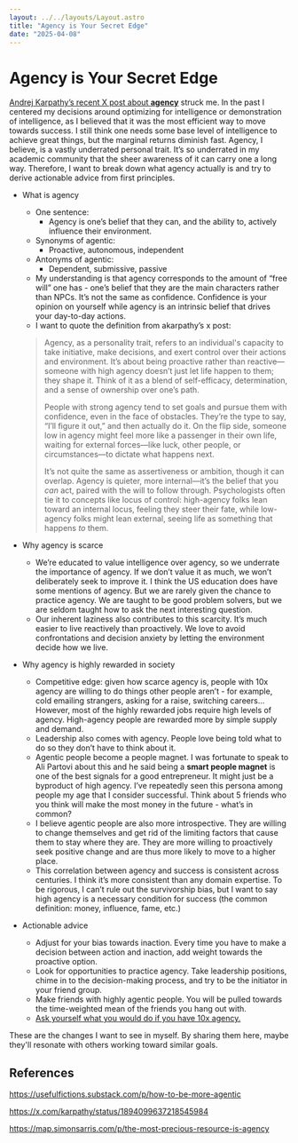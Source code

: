 ```yaml
---
layout: ../../layouts/Layout.astro
title: "Agency is Your Secret Edge"
date: "2025-04-08"
---
```


# Agency is Your Secret Edge
[Andrej Karpathy’s recent X post about **agency**](https://x.com/karpathy/status/1894099637218545984) struck me. In the past I centered my decisions around optimizing for intelligence or demonstration of intelligence, as I believed that it was the most efficient way to move towards success. I still think one needs some base level of intelligence to achieve great things, but the marginal returns diminish fast. Agency, I believe, is a vastly underrated personal trait. It’s so underrated in my academic community that the sheer awareness of it can carry one a long way. Therefore, I want to break down what agency actually is and try to derive actionable advice from first principles.

- What is agency
    - One sentence:
        - Agency is one’s belief that they can, and the ability to, actively influence their environment.
    - Synonyms of agentic:
        - Proactive, autonomous, independent
    - Antonyms of agentic:
        - Dependent, submissive, passive
    - My understanding is that agency corresponds to the amount of “free will” one has - one’s belief that they are the main characters rather than NPCs. It’s not the same as confidence. Confidence is your opinion on yourself while agency is an intrinsic belief that drives your day-to-day actions.
    - I want to quote the definition from akarpathy’s x post:
    
    > Agency, as a personality trait, refers to an individual's capacity to take initiative, make decisions, and exert control over their actions and environment. It’s about being proactive rather than reactive—someone with high agency doesn’t just let life happen to them; they shape it. Think of it as a blend of self-efficacy, determination, and a sense of ownership over one’s path.
    > 
    > People with strong agency tend to set goals and pursue them with confidence, even in the face of obstacles. They’re the type to say, “I’ll figure it out,” and then actually do it. On the flip side, someone low in agency might feel more like a passenger in their own life, waiting for external forces—like luck, other people, or circumstances—to dictate what happens next.
    > 
    > It’s not quite the same as assertiveness or ambition, though it can overlap. Agency is quieter, more internal—it’s the belief that you *can* act, paired with the will to follow through. Psychologists often tie it to concepts like locus of control: high-agency folks lean toward an internal locus, feeling they steer their fate, while low-agency folks might lean external, seeing life as something that happens *to* them.

- Why agency is scarce
    - We’re educated to value intelligence over agency, so we underrate the importance of agency. If we don’t value it as much, we won’t deliberately seek to improve it. I think the US education does have some mentions of agency. But we are rarely given the chance to practice agency. We are taught to be good problem solvers, but we are seldom taught how to ask the next interesting question.
    - Our inherent laziness also contributes to this scarcity. It’s much easier to live reactively than proactively. We love to avoid confrontations and decision anxiety by letting the environment decide how we live.
- Why agency is highly rewarded in society
    - Competitive edge: given how scarce agency is, people with 10x agency are willing to do things other people aren’t - for example, cold emailing strangers, asking for a raise, switching careers... However, most of the highly rewarded jobs require high levels of agency. High-agency people are rewarded more by simple supply and demand.
    - Leadership also comes with agency. People love being told what to do so they don’t have to think about it.
    - Agentic people become a people magnet. I was fortunate to speak to Ali Partovi about this and he said being a **smart people magnet** is one of the best signals for a good entrepreneur. It might just be a byproduct of high agency. I’ve repeatedly seen this persona among people my age that I consider successful. Think about 5 friends who you think will make the most money in the future - what’s in common?
    - I believe agentic people are also more introspective. They are willing to change themselves and get rid of the limiting factors that cause them to stay where they are. They are more willing to proactively seek positive change and are thus more likely to move to a higher place.
    - This correlation between agency and success is consistent across centuries. I think it’s more consistent than any domain expertise. To be rigorous, I can’t rule out the survivorship bias, but I want to say high agency is a necessary condition for success (the common definition: money, influence, fame, etc.)
- Actionable advice
    - Adjust for your bias towards inaction. Every time you have to make a decision between action and inaction, add weight towards the proactive option.
    - Look for opportunities to practice agency. Take leadership positions, chime in to the decision-making process, and try to be the initiator in your friend group.
    - Make friends with highly agentic people. You will be pulled towards the time-weighted mean of the friends you hang out with.
    - [Ask yourself what you would do if you have 10x agency.](https://x.com/nickcammarata/status/1876749765951562209)

These are the changes I want to see in myself. By sharing them here, maybe they'll resonate with others working toward similar goals.

## References

https://usefulfictions.substack.com/p/how-to-be-more-agentic

https://x.com/karpathy/status/1894099637218545984

https://map.simonsarris.com/p/the-most-precious-resource-is-agency
